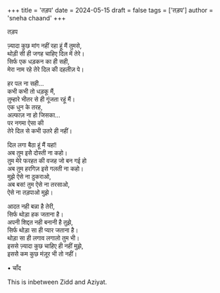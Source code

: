 +++
title = 'तड़प'
date = 2024-05-15
draft = false
tags = ['तड़प']
author = 'sneha chaand'
+++

तड़प

ज़्यादा कुछ मांग नहीं रहा हूं मैं तुमसे,\
थोड़ी सी ही जगह चाहिए दिल में तेरे।\
सिर्फ एक धड़कन का ही सही,\
मेरा नाम रहे तेरे दिल की दहलीज़ पे।

हर पल ना सही...\
कभी कभी तो धड़कू मैं,\
तुम्हारे भीतर से ही गूंजता रहूं मैं।\
एक धुन के तरह,\
अल्फाज़ ना हो जिसका...\
पर नगमा ऐसा की\
तेरे दिल से कभी उतरे ही नहीं।

दिल लगा बैठा हूं मैं यहां!\
अब तुम इसेे दोस्ती ना कहो।\
तुम मेरे फरहत की वजह जो बन गई हो\
अब तुम हरगिज़ इसे गलती ना कहो।\
मुझे ऐसे ना ठुकराओ,\
अब बस! तुम ऐसे ना तरसाओ,\
ऐसे ना तड़पाओ मुझे।

आदत नही बन्ना है तेरी,\
सिर्फ थोड़ा हक जताना है।\
अपनी शिद्दत नही बनानी है तुझे,\
सिर्फ थोड़ा सा ही प्यार जताना है।\
थोड़ा सा ही लगाव लगालो तुम भी।\
इससे ज़्यादा कुछ चाहिए ही नहीं मुझे,\
इससेे कम कुछ मंज़ूर भी तो नहीं।

• चाँद

This is inbetween Zidd and Aziyat.
